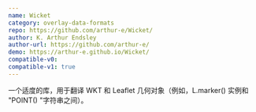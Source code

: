 ```yaml
---
name: Wicket
category: overlay-data-formats
repo: https://github.com/arthur-e/Wicket/
author: K. Arthur Endsley
author-url: https://github.com/arthur-e/
demo: https://arthur-e.github.io/Wicket/
compatible-v0:
compatible-v1: true
---
```


一个适度的库，用于翻译 WKT 和 Leaflet 几何对象（例如，L.marker() 实例和 "POINT() "字符串之间）。
